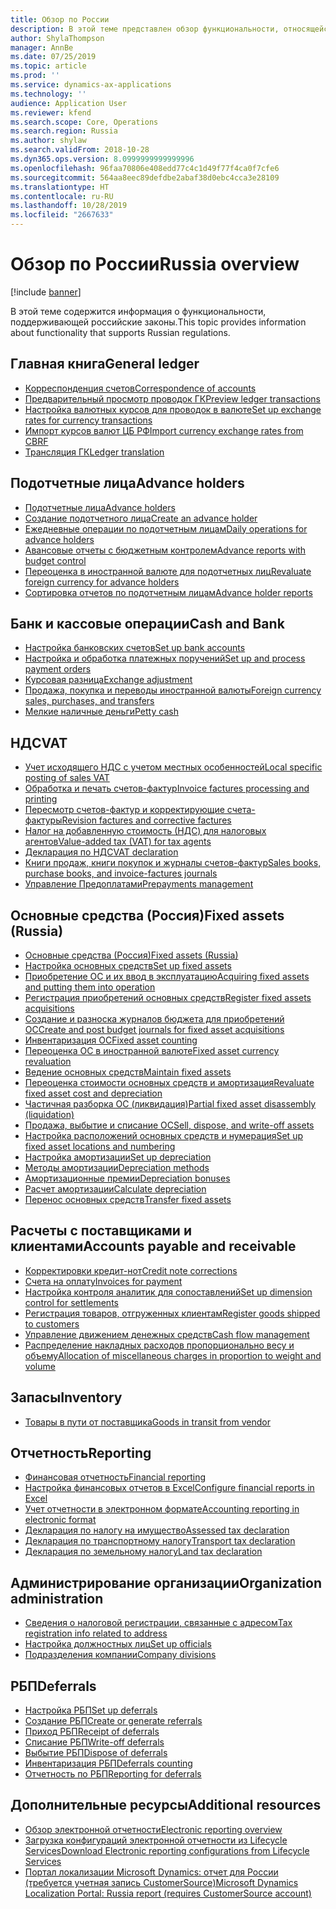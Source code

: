 ```yaml
---
title: Обзор по России
description: В этой теме представлен обзор функциональности, относящейся к России.
author: ShylaThompson
manager: AnnBe
ms.date: 07/25/2019
ms.topic: article
ms.prod: ''
ms.service: dynamics-ax-applications
ms.technology: ''
audience: Application User
ms.reviewer: kfend
ms.search.scope: Core, Operations
ms.search.region: Russia
ms.author: shylaw
ms.search.validFrom: 2018-10-28
ms.dyn365.ops.version: 8.0999999999999996
ms.openlocfilehash: 96faa70806e408edd77c4c1d49f77f4ca0f7cfe6
ms.sourcegitcommit: 564aa8eec89defdbe2abaf38d0ebc4cca3e28109
ms.translationtype: HT
ms.contentlocale: ru-RU
ms.lasthandoff: 10/28/2019
ms.locfileid: "2667633"
---
```

# <a name="russia-overview"></a><span data-ttu-id="83c8c-103">Обзор по России</span><span class="sxs-lookup"><span data-stu-id="83c8c-103">Russia overview</span></span>

[!include [banner](../includes/banner.md)]

<span data-ttu-id="83c8c-104">В этой теме содержится информация о функциональности, поддерживающей российские законы.</span><span class="sxs-lookup"><span data-stu-id="83c8c-104">This topic provides information about functionality that supports Russian regulations.</span></span> 

## <a name="general-ledger"></a><span data-ttu-id="83c8c-105">Главная книга</span><span class="sxs-lookup"><span data-stu-id="83c8c-105">General ledger</span></span>

- [<span data-ttu-id="83c8c-106">Корреспонденция счетов</span><span class="sxs-lookup"><span data-stu-id="83c8c-106">Correspondence of accounts</span></span>](rus-correspondence-accounts.md)
- [<span data-ttu-id="83c8c-107">Предварительный просмотр проводок ГК</span><span class="sxs-lookup"><span data-stu-id="83c8c-107">Preview ledger transactions</span></span>](rus-ledger-transactions-preview.md)
- [<span data-ttu-id="83c8c-108">Настройка валютных курсов для проводок в валюте</span><span class="sxs-lookup"><span data-stu-id="83c8c-108">Set up exchange rates for currency transactions</span></span>](rus-exchange-difference.md)
- [<span data-ttu-id="83c8c-109">Импорт курсов валют ЦБ РФ</span><span class="sxs-lookup"><span data-stu-id="83c8c-109">Import currency exchange rates from CBRF</span></span>](../general-ledger/import-currency-exchange-rates.md)
- [<span data-ttu-id="83c8c-110">Трансляция ГК</span><span class="sxs-lookup"><span data-stu-id="83c8c-110">Ledger translation</span></span>](rus-ledger-translation-procedure.md)

## <a name="advance-holders"></a><span data-ttu-id="83c8c-111">Подотчетные лица</span><span class="sxs-lookup"><span data-stu-id="83c8c-111">Advance holders</span></span>

- [<span data-ttu-id="83c8c-112">Подотчетные лица</span><span class="sxs-lookup"><span data-stu-id="83c8c-112">Advance holders</span></span>](rus-advance-holders.md)
- [<span data-ttu-id="83c8c-113">Создание подотчетного лица</span><span class="sxs-lookup"><span data-stu-id="83c8c-113">Create an advance holder</span></span>](emea-advance-holders.md#create-an-advance-holder)
- [<span data-ttu-id="83c8c-114">Ежедневные операции по подотчетным лицам</span><span class="sxs-lookup"><span data-stu-id="83c8c-114">Daily operations for advance holders</span></span>](rus-advance-holders-daily-operations.md)
- [<span data-ttu-id="83c8c-115">Авансовые отчеты с бюджетным контролем</span><span class="sxs-lookup"><span data-stu-id="83c8c-115">Advance reports with budget control</span></span>](rus-advance-holders-reports-dailyops.md)
- [<span data-ttu-id="83c8c-116">Переоценка в иностранной валюте для подотчетных лиц</span><span class="sxs-lookup"><span data-stu-id="83c8c-116">Revaluate foreign currency for advance holders</span></span>](rus-advance-adjustment-parameters.md)
- [<span data-ttu-id="83c8c-117">Сортировка отчетов по подотчетным лицам</span><span class="sxs-lookup"><span data-stu-id="83c8c-117">Advance holder reports</span></span>](rus-local-management-reports-primary-forms.md)

## <a name="cash-and-bank"></a><span data-ttu-id="83c8c-118">Банк и кассовые операции</span><span class="sxs-lookup"><span data-stu-id="83c8c-118">Cash and Bank</span></span>

- [<span data-ttu-id="83c8c-119">Настройка банковских счетов</span><span class="sxs-lookup"><span data-stu-id="83c8c-119">Set up bank accounts</span></span>](rus-local-settings-requisites-bank-module.md)
- [<span data-ttu-id="83c8c-120">Настройка и обработка платежных поручений</span><span class="sxs-lookup"><span data-stu-id="83c8c-120">Set up and process payment orders</span></span>](rus-payment-order-settings-processing.md)
- [<span data-ttu-id="83c8c-121">Курсовая разница</span><span class="sxs-lookup"><span data-stu-id="83c8c-121">Exchange adjustment</span></span>](rus-exchange-adjustment.md)
- [<span data-ttu-id="83c8c-122">Продажа, покупка и переводы иностранной валюты</span><span class="sxs-lookup"><span data-stu-id="83c8c-122">Foreign currency sales, purchases, and transfers</span></span>](rus-currency-sale-purchase.md)
- [<span data-ttu-id="83c8c-123">Мелкие наличные деньги</span><span class="sxs-lookup"><span data-stu-id="83c8c-123">Petty cash</span></span>](emea-petty-cash.md)

## <a name="vat"></a><span data-ttu-id="83c8c-124">НДС</span><span class="sxs-lookup"><span data-stu-id="83c8c-124">VAT</span></span>

- [<span data-ttu-id="83c8c-125">Учет исходящего НДС с учетом местных особенностей</span><span class="sxs-lookup"><span data-stu-id="83c8c-125">Local specific posting of sales VAT</span></span>](rus-local-specific-posting-sales-vat.md)
- [<span data-ttu-id="83c8c-126">Обработка и печать счетов-фактур</span><span class="sxs-lookup"><span data-stu-id="83c8c-126">Invoice factures processing and printing</span></span>](rus-invoice-facture-process-print.md)
- [<span data-ttu-id="83c8c-127">Пересмотр счетов-фактур и корректирующие счета-фактуры</span><span class="sxs-lookup"><span data-stu-id="83c8c-127">Revision factures and corrective factures</span></span>](rus-revise-invoice-facture.md)
- [<span data-ttu-id="83c8c-128">Налог на добавленную стоимость (НДС) для налоговых агентов</span><span class="sxs-lookup"><span data-stu-id="83c8c-128">Value-added tax (VAT) for tax agents</span></span>](rus-tax-agent.md)
- [<span data-ttu-id="83c8c-129">Декларация по НДС</span><span class="sxs-lookup"><span data-stu-id="83c8c-129">VAT declaration</span></span>](rus-VAT-declaration.md)
- [<span data-ttu-id="83c8c-130">Книги продаж, книги покупок и журналы счетов-фактур</span><span class="sxs-lookup"><span data-stu-id="83c8c-130">Sales books, purchase books, and invoice-factures journals</span></span>](rus-sales-books-purchase-books.md)
- [<span data-ttu-id="83c8c-131">Управление Предоплатами</span><span class="sxs-lookup"><span data-stu-id="83c8c-131">Prepayments management</span></span>](rus-prepayments-management.md)

## <a name="fixed-assets-russia"></a><span data-ttu-id="83c8c-132">Основные средства (Россия)</span><span class="sxs-lookup"><span data-stu-id="83c8c-132">Fixed assets (Russia)</span></span>
- [<span data-ttu-id="83c8c-133">Основные средства (Россия)</span><span class="sxs-lookup"><span data-stu-id="83c8c-133">Fixed assets (Russia)</span></span>](rus-fixed-assets.md)
- [<span data-ttu-id="83c8c-134">Настройка основных средств</span><span class="sxs-lookup"><span data-stu-id="83c8c-134">Set up fixed assets</span></span>](rus-set-up-fixed-assets.md)
- [<span data-ttu-id="83c8c-135">Приобретение ОС и их ввод в эксплуатацию</span><span class="sxs-lookup"><span data-stu-id="83c8c-135">Acquiring fixed assets and putting them into operation</span></span>](rus-fixed-asset-acquisition.md)
- [<span data-ttu-id="83c8c-136">Регистрация приобретений основных средств</span><span class="sxs-lookup"><span data-stu-id="83c8c-136">Register fixed assets acquisitions</span></span>](rus-register-acquisition.md)
- [<span data-ttu-id="83c8c-137">Создание и разноска журналов бюджета для приобретений ОС</span><span class="sxs-lookup"><span data-stu-id="83c8c-137">Create and post budget journals for fixed asset acquisitions</span></span>](rus-post-budget-fixed-asset-acquisition.md)
- [<span data-ttu-id="83c8c-138">Инвентаризация ОС</span><span class="sxs-lookup"><span data-stu-id="83c8c-138">Fixed asset counting</span></span>](rus-fixed-assets-counting.md)
- [<span data-ttu-id="83c8c-139">Переоценка ОС в иностранной валюте</span><span class="sxs-lookup"><span data-stu-id="83c8c-139">Fixed asset currency revaluation</span></span>](rus-fixed-asset-currency-revaluation.md)
- [<span data-ttu-id="83c8c-140">Ведение основных средств</span><span class="sxs-lookup"><span data-stu-id="83c8c-140">Maintain fixed assets</span></span>](rus-maintain-fixed-assets.md)
- [<span data-ttu-id="83c8c-141">Переоценка стоимости основных средств и амортизация</span><span class="sxs-lookup"><span data-stu-id="83c8c-141">Revaluate fixed asset cost and depreciation</span></span>](rus-fixed-assets-revaluation.md)
- [<span data-ttu-id="83c8c-142">Частичная разборка ОС (ликвидация)</span><span class="sxs-lookup"><span data-stu-id="83c8c-142">Partial fixed asset disassembly (liquidation)</span></span>](rus-fixed-assets-disassembly.md)
- [<span data-ttu-id="83c8c-143">Продажа, выбытие и списание ОС</span><span class="sxs-lookup"><span data-stu-id="83c8c-143">Sell, dispose, and write-off assets</span></span>](rus-sell-dispose-write-off-fixed-assets.md)
- [<span data-ttu-id="83c8c-144">Настройка расположений основных средств и нумерация</span><span class="sxs-lookup"><span data-stu-id="83c8c-144">Set up fixed asset locations and numbering</span></span>](rus-fixed-assets-locations-numbering.md)
- [<span data-ttu-id="83c8c-145">Настройка амортизации</span><span class="sxs-lookup"><span data-stu-id="83c8c-145">Set up depreciation</span></span>](rus-depreciation-setup.md)
- [<span data-ttu-id="83c8c-146">Методы амортизации</span><span class="sxs-lookup"><span data-stu-id="83c8c-146">Depreciation methods</span></span>](rus-depreciation-methods.md)
- [<span data-ttu-id="83c8c-147">Амортизационные премии</span><span class="sxs-lookup"><span data-stu-id="83c8c-147">Depreciation bonuses</span></span>](rus-bonus-depreciation.md)
- [<span data-ttu-id="83c8c-148">Расчет амортизации</span><span class="sxs-lookup"><span data-stu-id="83c8c-148">Calculate depreciation</span></span>](rus-depreciation-calculation.md)
- [<span data-ttu-id="83c8c-149">Перенос основных средств</span><span class="sxs-lookup"><span data-stu-id="83c8c-149">Transfer fixed assets</span></span>](rus-fixed-asset-transfer.md)

## <a name="accounts-payable-and-receivable"></a><span data-ttu-id="83c8c-150">Расчеты с поставщиками и клиентами</span><span class="sxs-lookup"><span data-stu-id="83c8c-150">Accounts payable and receivable</span></span>
- [<span data-ttu-id="83c8c-151">Корректировки кредит-нот</span><span class="sxs-lookup"><span data-stu-id="83c8c-151">Credit note corrections</span></span>](rus-credit-note-correction.md)
- [<span data-ttu-id="83c8c-152">Счета на оплату</span><span class="sxs-lookup"><span data-stu-id="83c8c-152">Invoices for payment</span></span>](rus-invoice-payment.md)
- [<span data-ttu-id="83c8c-153">Настройка контроля аналитик для сопоставлений</span><span class="sxs-lookup"><span data-stu-id="83c8c-153">Set up dimension control for settlements</span></span>](rus-transactions-settlement-date.md)
- [<span data-ttu-id="83c8c-154">Регистрация товаров, отгруженных клиентам</span><span class="sxs-lookup"><span data-stu-id="83c8c-154">Register goods shipped to customers</span></span>](../../supply-chain/localizations/rus-goods-transit-postponed.md)
- [<span data-ttu-id="83c8c-155">Управление движением денежных средств</span><span class="sxs-lookup"><span data-stu-id="83c8c-155">Cash flow management</span></span>](rus-cash-flow.md)
- [<span data-ttu-id="83c8c-156">Распределение накладных расходов пропорционально весу и объему</span><span class="sxs-lookup"><span data-stu-id="83c8c-156">Allocation of miscellaneous charges in proportion to weight and volume</span></span>](rus-miscellaneous-charges.md)

## <a name="inventory"></a><span data-ttu-id="83c8c-157">Запасы</span><span class="sxs-lookup"><span data-stu-id="83c8c-157">Inventory</span></span>
- [<span data-ttu-id="83c8c-158">Товары в пути от поставщика</span><span class="sxs-lookup"><span data-stu-id="83c8c-158">Goods in transit from vendor</span></span>](rus-goods-transit-vendor.md)

## <a name="reporting"></a><span data-ttu-id="83c8c-159">Отчетность</span><span class="sxs-lookup"><span data-stu-id="83c8c-159">Reporting</span></span>

- [<span data-ttu-id="83c8c-160">Финансовая отчетность</span><span class="sxs-lookup"><span data-stu-id="83c8c-160">Financial reporting</span></span>](rus-financial-reports.md)
- [<span data-ttu-id="83c8c-161">Настройка финансовых отчетов в Excel</span><span class="sxs-lookup"><span data-stu-id="83c8c-161">Configure financial reports in Excel</span></span>](rus-excel-financial-report.md)
- [<span data-ttu-id="83c8c-162">Учет отчетности в электронном формате</span><span class="sxs-lookup"><span data-stu-id="83c8c-162">Accounting reporting in electronic format</span></span>](rus-accounting-reporting.md)
- [<span data-ttu-id="83c8c-163">Декларация по налогу на имущество</span><span class="sxs-lookup"><span data-stu-id="83c8c-163">Assessed tax declaration</span></span>](rus-assessed-tax-declaration.md)
- [<span data-ttu-id="83c8c-164">Декларация по транспортному налогу</span><span class="sxs-lookup"><span data-stu-id="83c8c-164">Transport tax declaration</span></span>](rus-transport-tax-declaration.md)
- [<span data-ttu-id="83c8c-165">Декларация по земельному налогу</span><span class="sxs-lookup"><span data-stu-id="83c8c-165">Land tax declaration</span></span>](rus-land-tax-declaration.md)

## <a name="organization-administration"></a><span data-ttu-id="83c8c-166">Администрирование организации</span><span class="sxs-lookup"><span data-stu-id="83c8c-166">Organization administration</span></span>

- [<span data-ttu-id="83c8c-167">Сведения о налоговой регистрации, связанные с адресом</span><span class="sxs-lookup"><span data-stu-id="83c8c-167">Tax registration info related to address</span></span>](emea-registration-ids.md)
- [<span data-ttu-id="83c8c-168">Настройка должностных лиц</span><span class="sxs-lookup"><span data-stu-id="83c8c-168">Set up officials</span></span>](rus-officials.md)
- [<span data-ttu-id="83c8c-169">Подразделения компании</span><span class="sxs-lookup"><span data-stu-id="83c8c-169">Company divisions</span></span>](rus-company-divisions.md)

## <a name="deferrals"></a><span data-ttu-id="83c8c-170">РБП</span><span class="sxs-lookup"><span data-stu-id="83c8c-170">Deferrals</span></span>

- [<span data-ttu-id="83c8c-171">Настройка РБП</span><span class="sxs-lookup"><span data-stu-id="83c8c-171">Set up deferrals</span></span>](rus-set-up-deferrals.md)
- [<span data-ttu-id="83c8c-172">Создание РБП</span><span class="sxs-lookup"><span data-stu-id="83c8c-172">Create or generate referrals</span></span>](rus-create-generate-deferrals.md)
- [<span data-ttu-id="83c8c-173">Приход РБП</span><span class="sxs-lookup"><span data-stu-id="83c8c-173">Receipt of deferrals</span></span>](rus-deferral-transactions.md)
- [<span data-ttu-id="83c8c-174">Списание РБП</span><span class="sxs-lookup"><span data-stu-id="83c8c-174">Write-off deferrals</span></span>](rus-write-off-deferral.md)
- [<span data-ttu-id="83c8c-175">Выбытие РБП</span><span class="sxs-lookup"><span data-stu-id="83c8c-175">Dispose of deferrals</span></span>](rus-dispose-deferrals.md)
- [<span data-ttu-id="83c8c-176">Инвентаризация РБП</span><span class="sxs-lookup"><span data-stu-id="83c8c-176">Deferrals counting</span></span>](rus-counting-deferrals.md)
- [<span data-ttu-id="83c8c-177">Отчетность по РБП</span><span class="sxs-lookup"><span data-stu-id="83c8c-177">Reporting for deferrals</span></span>](rus-reporting-deferrals.md)

## <a name="additional-resources"></a><span data-ttu-id="83c8c-178">Дополнительные ресурсы</span><span class="sxs-lookup"><span data-stu-id="83c8c-178">Additional resources</span></span>

- [<span data-ttu-id="83c8c-179">Обзор электронной отчетности</span><span class="sxs-lookup"><span data-stu-id="83c8c-179">Electronic reporting overview</span></span>](../../dev-itpro/analytics/general-electronic-reporting.md)
- [<span data-ttu-id="83c8c-180">Загрузка конфигураций электронной отчетности из Lifecycle Services</span><span class="sxs-lookup"><span data-stu-id="83c8c-180">Download Electronic reporting configurations from Lifecycle Services</span></span>](../../dev-itpro/analytics/download-electronic-reporting-configuration-lcs.md)
- [<span data-ttu-id="83c8c-181">Портал локализации Microsoft Dynamics: отчет для России (требуется учетная запись CustomerSource)</span><span class="sxs-lookup"><span data-stu-id="83c8c-181">Microsoft Dynamics Localization Portal: Russia report (requires CustomerSource account)</span></span>](https://mbs.microsoft.com/files/customer/AX/Support/supportnews/RussianFederation.html)




